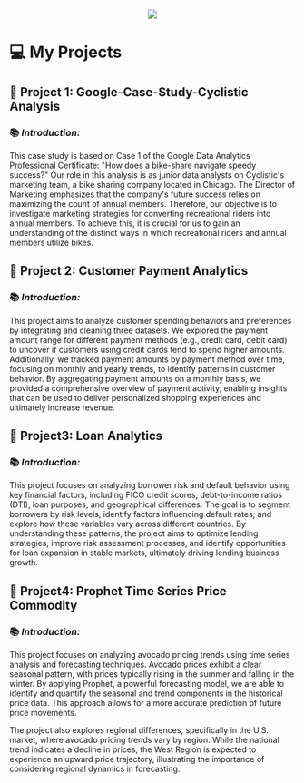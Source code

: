 <h1 align="center">
  <a href="https://git.io/typing-svg">
    <img src="https://readme-typing-svg.herokuapp.com/?lines=Welcome+to+My+Project+Page!+👋&center=true&size=30&font=Lato&color=blue&speed=20">
  </a>
</h1>


# 💻 **My Projects**
## 📂 **Project 1: Google-Case-Study-Cyclistic Analysis**

### 📚 *Introduction:* 
This case study is based on Case 1 of the Google Data Analytics Professional Certificate: "How does a bike-share navigate speedy success?" Our role in this analysis is as junior data analysts on Cyclistic's marketing team, a bike sharing company located in Chicago. The Director of Marketing emphasizes that the company's future success relies on maximizing the count of annual members. Therefore, our objective is to investigate marketing strategies for converting recreational riders into annual members. To achieve this, it is crucial for us to gain an understanding of the distinct ways in which recreational riders and annual members utilize bikes.

## 📂 **Project 2: Customer Payment Analytics**

### 📚 *Introduction:*
This project aims to analyze customer spending behaviors and preferences by integrating and cleaning three datasets. We explored the payment amount range for different payment methods (e.g., credit card, debit card) to uncover if customers using credit cards tend to spend higher amounts. Additionally, we tracked payment amounts by payment method over time, focusing on monthly and yearly trends, to identify patterns in customer behavior. By aggregating payment amounts on a monthly basis, we provided a comprehensive overview of payment activity, enabling insights that can be used to deliver personalized shopping experiences and ultimately increase revenue.

## 📂 **Project3: Loan Analytics**

### 📚 *Introduction:*
This project focuses on analyzing borrower risk and default behavior using key financial factors, including FICO credit scores, debt-to-income ratios (DTI), loan purposes, and geographical differences. The goal is to segment borrowers by risk levels, identify factors influencing default rates, and explore how these variables vary across different countries. By understanding these patterns, the project aims to optimize lending strategies, improve risk assessment processes, and identify opportunities for loan expansion in stable markets, ultimately driving lending business growth.

## 📂 **Project4: Prophet Time Series Price Commodity**

### 📚 *Introduction:*
This project focuses on analyzing avocado pricing trends using time series analysis and forecasting techniques. Avocado prices exhibit a clear seasonal pattern, with prices typically rising in the summer and falling in the winter. By applying Prophet, a powerful forecasting model, we are able to identify and quantify the seasonal and trend components in the historical price data. This approach allows for a more accurate prediction of future price movements.

The project also explores regional differences, specifically in the U.S. market, where avocado pricing trends vary by region. While the national trend indicates a decline in prices, the West Region is expected to experience an upward price trajectory, illustrating the importance of considering regional dynamics in forecasting.
